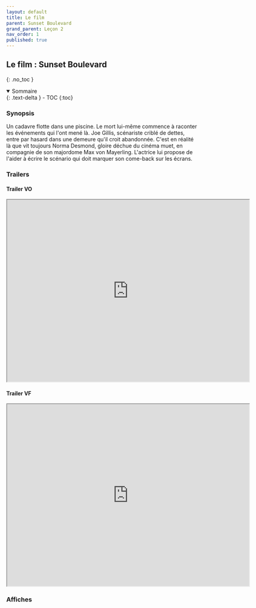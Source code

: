 ```yaml
---
layout: default
title: Le film
parent: Sunset Boulevard
grand_parent: Leçon 2
nav_order: 1
published: true
---
```


## Le film : Sunset Boulevard
{: .no_toc }

<details open markdown="block">
  <summary>
    Sommaire
  </summary>
  {: .text-delta }
- TOC
{:toc}
</details>

### Synopsis

Un cadavre flotte dans une piscine. Le mort lui-même commence à raconter les événements qui l'ont mené là. Joe Gillis, scénariste criblé de dettes, entre par hasard dans une demeure qu'il croit abandonnée. C'est en réalité là que vit toujours Norma Desmond, gloire déchue du cinéma muet, en compagnie de son majordome Max von Mayerling. L'actrice lui propose de l'aider à écrire le scénario qui doit marquer son come-back sur les écrans.

### Trailers

#### Trailer VO

<iframe src="https://drive.google.com/file/d/1Khxr5oNUL8EA7L31xTZfgUEda8omchUK/preview" width="640" height="480" allow="autoplay"></iframe>

#### Trailer VF

<iframe src="https://drive.google.com/file/d/1Kl3IOHEwO4HSpRMFseVasQyng9EMk7D6/preview" width="640" height="480" allow="autoplay"></iframe>

### Affiches
